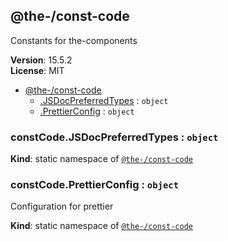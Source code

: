 <!--- Code generated by @the-/script-doc. DO NOT EDIT. -->

<a name="module_@the-/const-code"></a>

## @the-/const-code
Constants for the-components

**Version**: 15.5.2  
**License**: MIT  

* [@the-/const-code](#module_@the-/const-code)
    * [.JSDocPreferredTypes](#module_@the-/const-code.JSDocPreferredTypes) : <code>object</code>
    * [.PrettierConfig](#module_@the-/const-code.PrettierConfig) : <code>object</code>

<a name="module_@the-/const-code.JSDocPreferredTypes"></a>

### constCode.JSDocPreferredTypes : <code>object</code>
**Kind**: static namespace of [<code>@the-/const-code</code>](#module_@the-/const-code)  
<a name="module_@the-/const-code.PrettierConfig"></a>

### constCode.PrettierConfig : <code>object</code>
Configuration for prettier

**Kind**: static namespace of [<code>@the-/const-code</code>](#module_@the-/const-code)  
